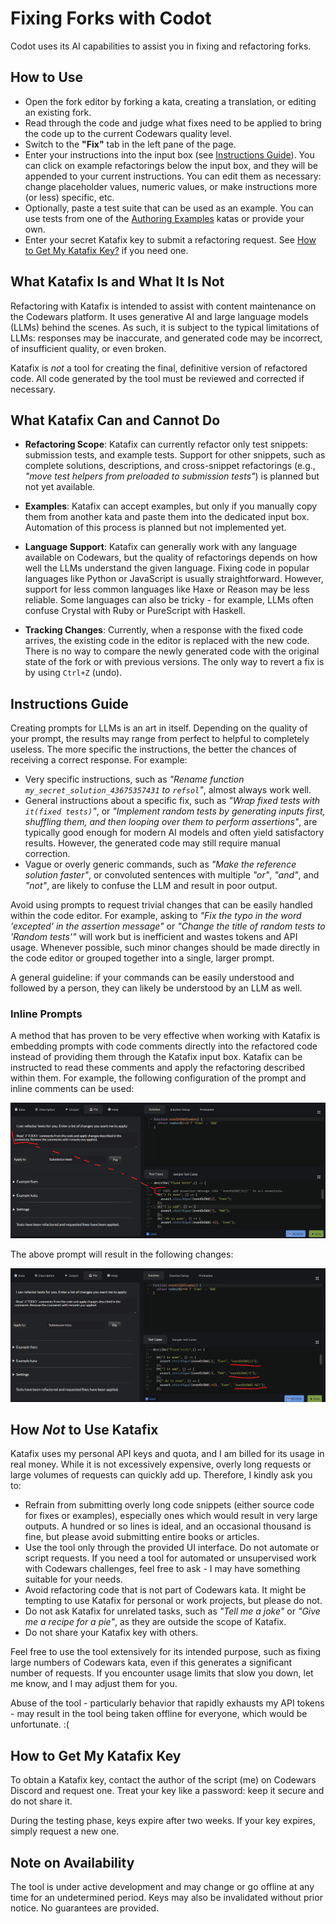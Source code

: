 # Fixing Forks with Codot

Codot uses its AI capabilities to assist you in fixing and refactoring forks.

## How to Use

- Open the fork editor by forking a kata, creating a translation, or editing an existing fork.
- Read through the code and judge what fixes need to be applied to bring the code up to the current Codewars quality level.
- Switch to the **"Fix"** tab in the left pane of the page.
- Enter your instructions into the input box (see [Instructions Guide](#instructions-guide)). You can click on example refactorings below the input box, and they will be appended to your current instructions. You can edit them as necessary: change placeholder values, numeric values, or make instructions more (or less) specific, etc.
- Optionally, paste a test suite that can be used as an example. You can use tests from one of the [Authoring Examples](https://www.codewars.com/collections/authoring-examples) katas or provide your own.
- Enter your secret Katafix key to submit a refactoring request. See [How to Get My Katafix Key?](#how-to-get-my-katafix-key) if you need one.

## What Katafix Is and What It Is Not

Refactoring with Katafix is intended to assist with content maintenance on the Codewars platform. It uses generative AI and large language models (LLMs) behind the scenes. As such, it is subject to the typical limitations of LLMs: responses may be inaccurate, and generated code may be incorrect, of insufficient quality, or even broken.

Katafix is _not_ a tool for creating the final, definitive version of refactored code. All code generated by the tool must be reviewed and corrected if necessary.

## What Katafix Can and Cannot Do

- **Refactoring Scope**: Katafix can currently refactor only test snippets: submission tests, and example tests. Support for other snippets, such as complete solutions, descriptions, and cross-snippet refactorings (e.g., _"move test helpers from preloaded to submission tests"_) is planned but not yet available.

- **Examples**: Katafix can accept examples, but only if you manually copy them from another kata and paste them into the dedicated input box. Automation of this process is planned but not implemented yet.

- **Language Support**: Katafix can generally work with any language available on Codewars, but the quality of refactorings depends on how well the LLMs understand the given language. Fixing code in popular languages like Python or JavaScript is usually straightforward. However, support for less common languages like Haxe or Reason may be less reliable. Some languages can also be tricky - for example, LLMs often confuse Crystal with Ruby or PureScript with Haskell.

- **Tracking Changes**: Currently, when a response with the fixed code arrives, the existing code in the editor is replaced with the new code. There is no way to compare the newly generated code with the original state of the fork or with previous versions. The only way to revert a fix is by using `Ctrl+Z` (undo).

## Instructions Guide

Creating prompts for LLMs is an art in itself. Depending on the quality of your prompt, the results may range from perfect to helpful to completely useless. The more specific the instructions, the better the chances of receiving a correct response. For example:

- Very specific instructions, such as _"Rename function `my_secret_solution_43675357431` to `refsol`"_, almost always work well.
- General instructions about a specific fix, such as _"Wrap fixed tests with `it(fixed tests)`"_, or _"Implement random tests by generating inputs first, shuffling them, and then looping over them to perform assertions"_, are typically good enough for modern AI models and often yield satisfactory results. However, the generated code may still require manual correction.
- Vague or overly generic commands, such as _"Make the reference solution faster"_, or convoluted sentences with multiple _"or"_, _"and"_, and _"not"_, are likely to confuse the LLM and result in poor output.

Avoid using prompts to request trivial changes that can be easily handled within the code editor. For example, asking to _"Fix the typo in the word 'excepted' in the assertion message"_ or _"Change the title of random tests to 'Random tests'"_ will work but is inefficient and wastes tokens and API usage. Whenever possible, such minor changes should be made directly in the code editor or grouped together into a single, larger prompt.

A general guideline: if your commands can be easily understood and followed by a person, they can likely be understood by an LLM as well.

### Inline Prompts

A method that has proven to be very effective when working with Katafix is embedding prompts with code comments directly into the refactored code instead of providing them through the Katafix input box. Katafix can be instructed to read these comments and apply the refactoring described within them. For example, the following configuration of the prompt and inline comments can be used:

![inline-prompt-1](images/inline-commands-01.png)

The above prompt will result in the following changes:

![inline-prompt-2](images/inline-commands-02.png)


## How _Not_ to Use Katafix

Katafix uses my personal API keys and quota, and I am billed for its usage in real money. While it is not excessively expensive, overly long requests or large volumes of requests can quickly add up. Therefore, I kindly ask you to:

- Refrain from submitting overly long code snippets (either source code for fixes or examples), especially ones which would result in very large outputs. A hundred or so lines is ideal, and an occasional thousand is fine, but please avoid submitting entire books or articles.
- Use the tool only through the provided UI interface. Do not automate or script requests. If you need a tool for automated or unsupervised work with Codewars challenges, feel free to ask - I may have something suitable for your needs.
- Avoid refactoring code that is not part of Codewars kata. It might be tempting to use Katafix for personal or work projects, but please do not.
- Do not ask Katafix for unrelated tasks, such as _"Tell me a joke"_ or _"Give me a recipe for a pie"_, as they are outside the scope of Katafix.
- Do not share your Katafix key with others.

Feel free to use the tool extensively for its intended purpose, such as fixing large numbers of Codewars kata, even if this generates a significant number of requests. If you encounter usage limits that slow you down, let me know, and I may adjust them for you.

Abuse of the tool - particularly behavior that rapidly exhausts my API tokens - may result in the tool being taken offline for everyone, which would be unfortunate. :(

## How to Get My Katafix Key

To obtain a Katafix key, contact the author of the script (me) on Codewars Discord and request one. Treat your key like a password: keep it secure and do not share it.

During the testing phase, keys expire after two weeks. If your key expires, simply request a new one.

## Note on Availability

The tool is under active development and may change or go offline at any time for an undetermined period. Keys may also be invalidated without prior notice. No guarantees are provided.
